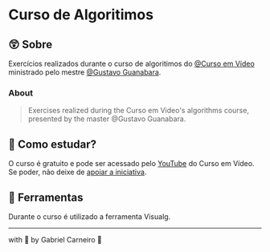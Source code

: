 # Curso de Algoritimos

## :astonished: Sobre
Exercícios realizados durante o curso de algoritimos do [@Curso em Vídeo](https://www.cursoemvideo.com/) ministrado pelo mestre [@Gustavo Guanabara](https://github.com/gustavoguanabara).
### About
> Exercises realized during the Curso em Video's algorithms course, presented by the master @Gustavo Guanabara.

## :thinking:	 Como estudar?
O curso é gratuito e pode ser acessado pelo [YouTube](https://www.youtube.com/playlist?list=PLHz_AreHm4dmSj0MHol_aoNYCSGFqvfXV) do Curso em Vídeo. Se poder, não deixe de [apoiar a iniciativa](https://apoie.me/cursoemvideo). 

## :toolbox: Ferramentas
Durante o curso é utilizado a ferramenta Visualg.

*** 
with :blue_heart:  by Gabriel Carneiro :vulcan_salute:
